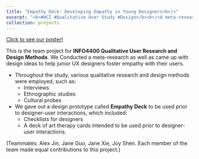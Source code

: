 ```yaml
---
title: "Empathy Deck: Developing Empathy in Young Designers<br/>"
excerpt: "<b>#HCI #Qualitative User Study #Design</b><br/>A meta-research and design practice on fostering empathy-building during direct in-person interactions between designers and participants<br/>This team project for **INFO4400 Qualitative User Research and Design Methods** which won the Most Thoughtful Award🏆.<br/><img src='/images/EmpathyBulletJournal.jpg' width='400' height='300'>"
collection: projects
---
```

[Click to see our poster!](https://yishu-ji.github.io/files/EmpathyPoster.pdf)

This is the team project for **INFO4400 Qualitative User Research and Design Methods**. We Conducted a meta-research as well as came up with design ideas to help junior UX designers foster empathy with their users.
- Throughout the study, various qualitative research and design methods were employed, such as:
  - Interviews
  - Ethnographic studies
  - Cultural probes
- We gave out a design prototype called **Empathy Deck** to be used prior to designer-user interactions, which included:
  - Checklists for designers
  - A deck of art therapy cards intended to be used prior to designer-user interactions.

(Teammates: Alex Jin, Jane Guo, Jane Xie, Joy Shen. Each member of the team made equal contributions to this project.)
